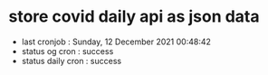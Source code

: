# store covid daily api as json data

- last cronjob : Sunday, 12 December 2021 00:48:42
- status og cron : success
- status daily cron : success
      
      